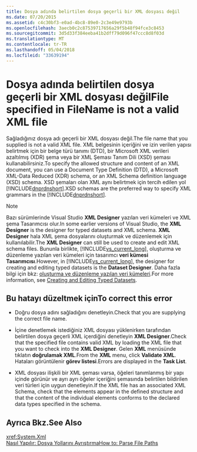 ```yaml
---
title: Dosya adında belirtilen dosya geçerli bir XML dosyası değil
ms.date: 07/20/2015
ms.assetid: c4c30bf3-e0ad-4bc8-89e0-2c3e49e9793b
ms.openlocfilehash: 3aecb0c2c87539717656a29f5b48f94fce3c8453
ms.sourcegitcommit: 3d5d33f384eeba41b2dff79d096f47ccc8d8f03d
ms.translationtype: MT
ms.contentlocale: tr-TR
ms.lasthandoff: 05/04/2018
ms.locfileid: "33639194"
---
```

# <a name="file-specified-in-filename-is-not-a-valid-xml-file"></a><span data-ttu-id="3e57d-102">Dosya adında belirtilen dosya geçerli bir XML dosyası değil</span><span class="sxs-lookup"><span data-stu-id="3e57d-102">File specified in FileName is not a valid XML file</span></span>
<span data-ttu-id="3e57d-103">Sağladığınız dosya adı geçerli bir XML dosyası değil.</span><span class="sxs-lookup"><span data-stu-id="3e57d-103">The file name that you supplied is not a valid XML file.</span></span> <span data-ttu-id="3e57d-104">XML belgesinin içeriğini ve izin verilen yapısı belirtmek için bir belge türü tanımı (DTD), bir Microsoft XML verileri azaltılmış (XDR) şema veya bir XML Şeması Tanım Dili (XSD) şeması kullanabilirsiniz.</span><span class="sxs-lookup"><span data-stu-id="3e57d-104">To specify the allowed structure and content of an XML document, you can use a Document Type Definition (DTD), a Microsoft XML-Data Reduced (XDR) schema, or an XML Schema definition language (XSD) schema.</span></span> <span data-ttu-id="3e57d-105">XSD şemaları olan XML aynı belirtmek için tercih edilen yol [!INCLUDE[dnprdnshort](~/includes/dnprdnshort-md.md)].</span><span class="sxs-lookup"><span data-stu-id="3e57d-105">XSD schemas are the preferred way to specify XML grammars in the [!INCLUDE[dnprdnshort](~/includes/dnprdnshort-md.md)].</span></span>  
  
> [!NOTE]
>  <span data-ttu-id="3e57d-106">Bazı sürümlerinde Visual Studio **XML Designer** yazılan veri kümeleri ve XML şema Tasarımcısı olur.</span><span class="sxs-lookup"><span data-stu-id="3e57d-106">In some earlier versions of Visual Studio, the **XML Designer** is the designer for typed datasets and XML schema.</span></span> <span data-ttu-id="3e57d-107">**XML Designer** hala XML şema dosyalarını oluşturmak ve düzenlemek için kullanılabilir.</span><span class="sxs-lookup"><span data-stu-id="3e57d-107">The **XML Designer** can still be used to create and edit XML schema files.</span></span> <span data-ttu-id="3e57d-108">Bununla birlikte, [!INCLUDE[vs_current_long](~/includes/vs-current-long-md.md)], oluşturma ve düzenleme yazılan veri kümeleri için tasarımcı **veri kümesi Tasarımcısı**.</span><span class="sxs-lookup"><span data-stu-id="3e57d-108">However, in [!INCLUDE[vs_current_long](~/includes/vs-current-long-md.md)], the designer for creating and editing typed datasets is the **Dataset Designer**.</span></span> <span data-ttu-id="3e57d-109">Daha fazla bilgi için bkz: [oluşturma ve düzenleme yazılan veri kümeleri](/visualstudio/data-tools/creating-and-editing-typed-datasets).</span><span class="sxs-lookup"><span data-stu-id="3e57d-109">For more information, see [Creating and Editing Typed Datasets](/visualstudio/data-tools/creating-and-editing-typed-datasets).</span></span>  
  
## <a name="to-correct-this-error"></a><span data-ttu-id="3e57d-110">Bu hatayı düzeltmek için</span><span class="sxs-lookup"><span data-stu-id="3e57d-110">To correct this error</span></span>  
  
-   <span data-ttu-id="3e57d-111">Doğru dosya adını sağladığını denetleyin.</span><span class="sxs-lookup"><span data-stu-id="3e57d-111">Check that you are supplying the correct file name.</span></span>  
  
-   <span data-ttu-id="3e57d-112">İçine denetlemek istediğiniz XML dosyası yüklenirken tarafından belirtilen dosya geçerli XML içerdiğini denetleyin **XML Designer**.</span><span class="sxs-lookup"><span data-stu-id="3e57d-112">Check that the specified file contains valid XML by loading the XML file that you want to check into the **XML Designer**.</span></span> <span data-ttu-id="3e57d-113">Gelen **XML** menüsünde tıklatın **doğrulamak XML**.</span><span class="sxs-lookup"><span data-stu-id="3e57d-113">From the **XML** menu, click **Validate XML**.</span></span> <span data-ttu-id="3e57d-114">Hataları görüntülenir **görev listesi**.</span><span class="sxs-lookup"><span data-stu-id="3e57d-114">Errors are displayed in the **Task List**.</span></span>  
  
-   <span data-ttu-id="3e57d-115">XML dosyası ilişkili bir XML şeması varsa, öğeleri tanımlanmış bir yapı içinde görünür ve ayrı ayrı öğeler içeriğini şemasında belirtilen bildirilen veri türleri için uygun denetleyin.</span><span class="sxs-lookup"><span data-stu-id="3e57d-115">If the XML file has an associated XML Schema, check that the elements appear in the defined structure and that the content of the individual elements conforms to the declared data types specified in the schema.</span></span>  
  
## <a name="see-also"></a><span data-ttu-id="3e57d-116">Ayrıca Bkz.</span><span class="sxs-lookup"><span data-stu-id="3e57d-116">See Also</span></span>  
 <xref:System.Xml>  
 [<span data-ttu-id="3e57d-117">Nasıl Yapılır: Dosya Yollarını Ayrıştırma</span><span class="sxs-lookup"><span data-stu-id="3e57d-117">How to: Parse File Paths</span></span>](../../visual-basic/developing-apps/programming/drives-directories-files/how-to-parse-file-paths.md)
